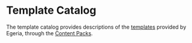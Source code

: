 <!-- SPDX-License-Identifier: CC-BY-4.0 -->
<!-- Copyright Contributors to the Egeria project. -->

# Template Catalog

The template catalog provides descriptions of the [templates](/concepts/template) provided by Egeria, through the [Content Packs](/content-packs).